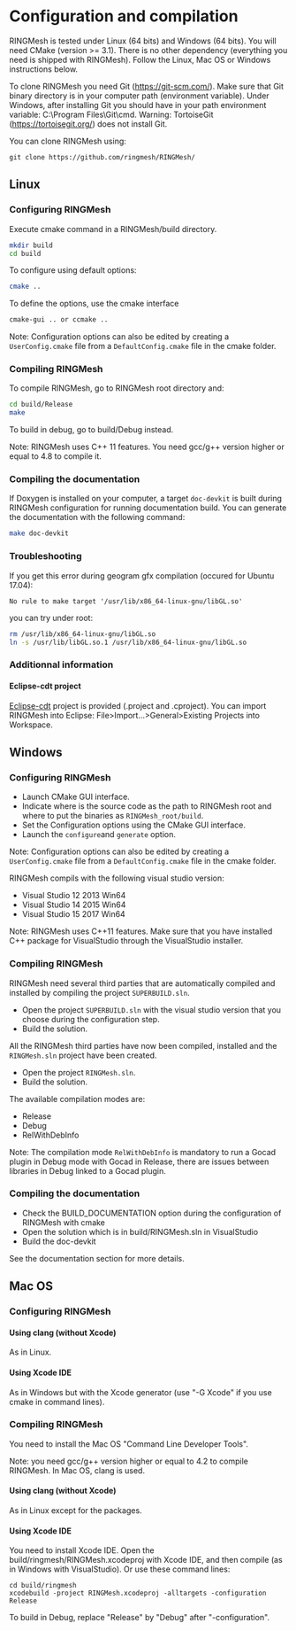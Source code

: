 # Configuration and compilation

RINGMesh is tested under Linux (64 bits) and Windows (64 bits).
You will need CMake (version >= 3.1). There is no other dependency (everything
you need is shipped with RINGMesh). Follow the Linux, Mac OS or Windows instructions below.

To clone RINGMesh you need Git (https://git-scm.com/).
Make sure that Git binary directory is in your computer path (environment variable).
Under Windows, after installing Git you should have in your path environment variable:
C:\Program Files\Git\cmd.
Warning: TortoiseGit (https://tortoisegit.org/) does not install Git.

You can clone RINGMesh using:

```
git clone https://github.com/ringmesh/RINGMesh/
```

## Linux


### Configuring RINGMesh

Execute cmake command in a RINGMesh/build directory.

```bash
mkdir build
cd build
```
To configure using default options:
```bash
cmake ..
```
To define the options, use the cmake interface

```bash
cmake-gui .. or ccmake ..
```
 Note: Configuration options can also be edited by creating a `UserConfig.cmake` file from a `DefaultConfig.cmake` file
 in the cmake folder.

### Compiling RINGMesh

To compile RINGMesh, go to RINGMesh root directory and:

```bash
cd build/Release
make
```
To build in debug, go to build/Debug instead.

Note: RINGMesh uses C++ 11 features. You need gcc/g++ version higher or equal to 4.8 to compile it.

### Compiling the documentation

If Doxygen is installed on your computer, a target ```doc-devkit``` is built during RINGMesh configuration for running documentation build. You can generate the documentation with the following command:

```bash
make doc-devkit
```

### Troubleshooting

If you get this error during geogram gfx compilation (occured for Ubuntu 17.04):
```
No rule to make target '/usr/lib/x86_64-linux-gnu/libGL.so'
```
you can try under root:
```bash
rm /usr/lib/x86_64-linux-gnu/libGL.so
ln -s /usr/lib/libGL.so.1 /usr/lib/x86_64-linux-gnu/libGL.so
```
### Additionnal information

#### Eclipse-cdt project
[Eclipse-cdt](http://www.eclipse.org/cdt/)
project is provided (.project and .cproject). You can import RINGMesh into
Eclipse: File>Import...>General>Existing Projects into Workspace.

## Windows

### Configuring RINGMesh

 * Launch CMake GUI interface. 
 * Indicate where is the source code as the path to RINGMesh root and where to put the binaries as 
 `RINGMesh_root/build`.
 * Set the Configuration options using the CMake GUI interface.
 * Launch the `configure`and `generate` option.

 Note: Configuration options can also be edited by creating a `UserConfig.cmake` file from a `DefaultConfig.cmake` file
 in the cmake folder.

RINGMesh compils with the following visual studio version:

* Visual Studio 12 2013 Win64
* Visual Studio 14 2015 Win64
* Visual Studio 15 2017 Win64

Note: RINGMesh uses C++11 features. Make sure that you have installed C++ package for VisualStudio through the 
VisualStudio installer.


### Compiling RINGMesh

RINGMesh need several third parties that are automatically compiled and installed by compiling 
the project `SUPERBUILD.sln`.

 * Open the project `SUPERBUILD.sln` with the visual studio version that you choose during the configuration step.
 * Build the solution.
 
All the RINGMesh third parties have now been compiled, installed and the `RINGMesh.sln` project have been created.

 * Open the project `RINGMesh.sln`.
 * Build the solution. 

The available compilation modes are:

* Release
* Debug
* RelWithDebInfo 

Note: The compilation mode `RelWithDebInfo` is mandatory to run a Gocad plugin in Debug mode with Gocad
  in Release, there are issues between libraries in Debug linked to a Gocad plugin.

### Compiling the documentation

* Check the BUILD_DOCUMENTATION option during the configuration of RINGMesh with cmake
* Open the solution which is in build/RINGMesh.sln in VisualStudio
* Build the doc-devkit

See the documentation section for more details.

## Mac OS

### Configuring RINGMesh

#### Using clang (without Xcode)
As in Linux.

#### Using Xcode IDE
As in Windows but with the Xcode generator
(use "-G Xcode" if you use cmake in command lines).

### Compiling RINGMesh
You need to install the Mac OS "Command Line Developer Tools".

Note: you need gcc/g++ version higher or equal to 4.2 to compile RINGMesh.
In Mac OS, clang is used.

#### Using clang (without Xcode)
As in Linux except for the packages.

#### Using Xcode IDE
You need to install Xcode IDE.
Open the build/ringmesh/RINGMesh.xcodeproj with Xcode IDE,
and then compile (as in Windows with VisualStudio).
Or use these command lines:
```
cd build/ringmesh
xcodebuild -project RINGMesh.xcodeproj -alltargets -configuration Release
```
To build in Debug, replace "Release" by "Debug" after "-configuration".
